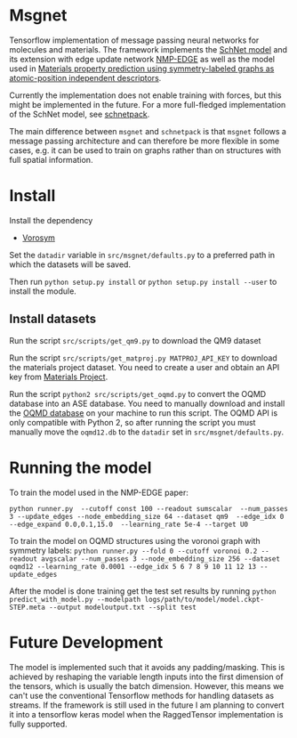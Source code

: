 # Msgnet
Tensorflow implementation of message passing neural networks for molecules and materials.
The framework implements the [SchNet model](https://arxiv.org/abs/1712.06113) and its extension with edge update network [NMP-EDGE](https://arxiv.org/abs/1806.03146) as well as the model used in [Materials property prediction using symmetry-labeled graphs as atomic-position independent descriptors](https://arxiv.org/abs/1905.06048).

Currently the implementation does not enable training with forces, but this might be implemented in the future.
For a more full-fledged implementation of the SchNet model, see [schnetpack](https://github.com/atomistic-machine-learning/schnetpack).

The main difference between `msgnet` and `schnetpack` is that `msgnet` follows a message passing architecture and can therefore be more flexible in some cases, e.g. it can be used to train on graphs rather than on structures with full spatial information.

# Install
Install the dependency
 - [Vorosym](https://github.com/peterbjorgensen/vorosym)

Set the `datadir` variable in `src/msgnet/defaults.py` to a preferred path in which the datasets will be saved.

Then run `python setup.py install` or `python setup.py install --user` to install the module.

## Install datasets 
Run the script `src/scripts/get_qm9.py` to download the QM9 dataset

Run the script `src/scripts/get_matproj.py MATPROJ_API_KEY` to download the materials project dataset. You need to create a user and obtain an API key from [Materials Project](https://materialsproject.org/).

Run the script `python2 src/scripts/get_oqmd.py` to convert the OQMD database into an ASE database. You need to manually download and install the [OQMD database](http://oqmd.org/) on your machine to run this script.
The OQMD API is only compatible with Python 2, so after running the script you must manually move the `oqmd12.db` to the `datadir` set in `src/msgnet/defaults.py`.

# Running the model
To train the model used in the NMP-EDGE paper:

`python runner.py  --cutoff const 100 --readout sumscalar  --num_passes 3 --update_edges --node_embedding_size 64 --dataset qm9  --edge_idx 0 --edge_expand 0.0,0.1,15.0  --learning_rate 5e-4 --target U0`

To train the model on OQMD structures using the voronoi graph with symmetry labels:
`python runner.py --fold 0 --cutoff voronoi 0.2 --readout avgscalar --num_passes 3 --node_embedding_size 256 --dataset oqmd12 --learning_rate 0.0001 --edge_idx 5 6 7 8 9 10 11 12 13 --update_edges`

After the model is done training get the test set results by running
`python predict_with_model.py --modelpath logs/path/to/model/model.ckpt-STEP.meta --output modeloutput.txt --split test`

# Future Development
The model is implemented such that it avoids any padding/masking. This is achieved by reshaping the variable length inputs into the first dimension of the tensors, which is usually the batch dimension. However, this means we can't use the conventional Tensorflow methods for handling datasets as streams. If the framework is still used in the future I am planning to convert it into a tensorflow keras model when the RaggedTensor implementation is fully supported.
